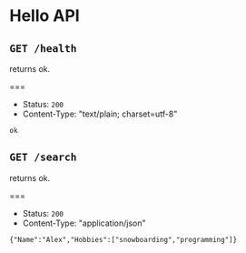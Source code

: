 # Hello API

## `GET /health`

returns ok.

===

* Status: `200`
* Content-Type: "text/plain; charset=utf-8"

```
ok
```

## `GET /search`

returns ok.

===

* Status: `200`
* Content-Type: "application/json"

```
{"Name":"Alex","Hobbies":["snowboarding","programming"]}
```

